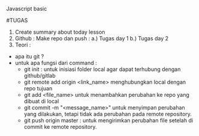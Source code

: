 Javascript basic

#TUGAS

1. Create summary about today lesson
2. Github : Make repo dan push :
a.) Tugas day 1
b.) Tugas day 2
3. Teori : 
- apa itu git ?
- untuk apa fungsi dari command :
    + git init : untuk inisiasi folder local agar dapat terhubung dengan github/gitlab
    + git remote add origin <link_name> menghubungkan local dengan repo tujuan
    + git add <file_name> untuk menambahkan perubahan ke repo yang dibuat di local
    + git commit -m "<message_name>" untuk menyimpan perubahan yang dilakukan, tetapi tidak ada perubahan pada remote repository. 
    + git push origin master : untuk mengirimkan perubahan file setelah di commit ke remote repository.
